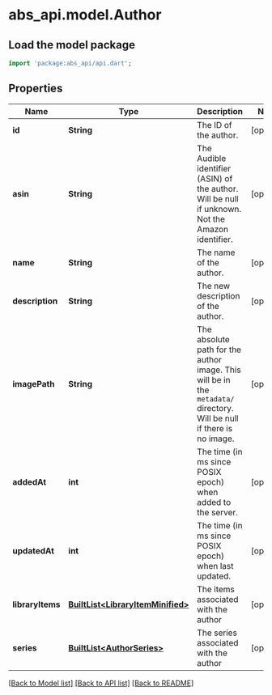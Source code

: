 # abs_api.model.Author

## Load the model package
```dart
import 'package:abs_api/api.dart';
```

## Properties
Name | Type | Description | Notes
------------ | ------------- | ------------- | -------------
**id** | **String** | The ID of the author. | [optional] 
**asin** | **String** | The Audible identifier (ASIN) of the author. Will be null if unknown. Not the Amazon identifier. | [optional] 
**name** | **String** | The name of the author. | [optional] 
**description** | **String** | The new description of the author. | [optional] 
**imagePath** | **String** | The absolute path for the author image. This will be in the `metadata/` directory. Will be null if there is no image. | [optional] 
**addedAt** | **int** | The time (in ms since POSIX epoch) when added to the server. | [optional] 
**updatedAt** | **int** | The time (in ms since POSIX epoch) when last updated. | [optional] 
**libraryItems** | [**BuiltList&lt;LibraryItemMinified&gt;**](LibraryItemMinified.md) | The items associated with the author | [optional] 
**series** | [**BuiltList&lt;AuthorSeries&gt;**](AuthorSeries.md) | The series associated with the author | [optional] 

[[Back to Model list]](../README.md#documentation-for-models) [[Back to API list]](../README.md#documentation-for-api-endpoints) [[Back to README]](../README.md)


